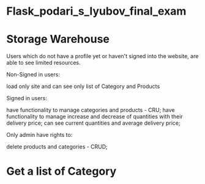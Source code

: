 # Flask_podari_s_lyubov_final_exam

# Storage Warehouse
Users which do not have a profile yet or haven't signed into the website, are able to see limited resources.

Non-Signed in users:

load only site and can see only list of Category and Products

Signed in users:

have functionality to manage categories and products - CRU;
have functionality to manage increase and decrease of quantities with their delivery price;
can see current quantities and average delivery price;

Only admin have rights to:

delete products and categories - CRUD;


# Get a list of Category

